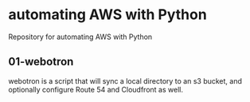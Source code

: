 # automating AWS with Python  

Repository for automating AWS with Python

## 01-webotron

webotron is a script that will sync a local directory to an s3 bucket, and optionally  configure Route 54 and Cloudfront as well.
